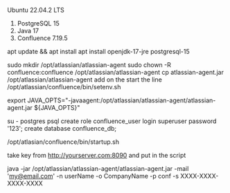 Ubuntu 22.04.2 LTS

1) PostgreSQL 15
2) Java 17
3) Confluence 7.19.5


apt update && apt install apt install openjdk-17-jre postgresql-15

sudo mkdir /opt/atlassian/atlassian-agent
sudo chown -R confluence:confluence /opt/atlassian/atlassian-agent
cp atlassian-agent.jar /opt/atlassian/atlassian-agent
add on the start the line /opt/atlassian/confluence/bin/setenv.sh

export JAVA_OPTS="-javaagent:/opt/atlassian/atlassian-agent/atlassian-agent.jar ${JAVA_OPTS}"


su - postgres
psql
create role confluence_user login superuser password '123';
create database confluence_db;


/opt/atlasian/confluence/bin/startup.sh


take key from http://yourserver.com:8090 and put in the script



java -jar /opt/atlassian/atlassian-agent/atlassian-agent.jar -mail 'my@email.com' -n userName -o CompanyName -p conf -s XXXX-XXXX-XXXX-XXXX
